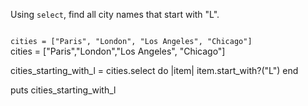 Using `select`, find all
city names that start with "L".

<Editor lang="ruby" type="exercise">
<code>
cities = ["Paris", "London", "Los Angeles", "Chicago"]
</code>

<solution>
cities = ["Paris","London","Los Angeles", "Chicago"]

cities_starting_with_l = cities.select do |item|
  item.start_with?("L")
end

puts cities_starting_with_l
</solution>
</Editor>